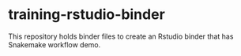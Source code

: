 # training-rstudio-binder

This repository holds binder files to create an Rstudio binder that has Snakemake workflow demo.


